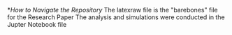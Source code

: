**How to Navigate the Repository*
The latexraw file is the "barebones" file for the Research Paper
The analysis and simulations were conducted in the Jupter Notebook file
